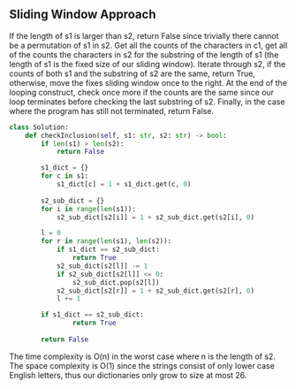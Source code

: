 ## Sliding Window Approach
If the length of s1 is larger than s2, return False since trivially there cannot be a permutation of s1 in s2. Get all the counts of the characters in c1, get all of the counts the characters in s2 for the substring of the length of s1 (the length of s1 is the fixed size of our sliding window). Iterate through s2, if the counts of both s1 and the substring of s2 are the same, return True, otherwise, move the fixes sliding window once to the right. At the end of the looping construct, check once more if the counts are the same since our loop terminates before checking the last substring of s2. Finally, in the case where the program has still not terminated, return False.
``` python
class Solution:
    def checkInclusion(self, s1: str, s2: str) -> bool:
        if len(s1) > len(s2):
            return False

        s1_dict = {}
        for c in s1:
            s1_dict[c] = 1 + s1_dict.get(c, 0)
  
        s2_sub_dict = {}
        for i in range(len(s1)):
            s2_sub_dict[s2[i]] = 1 + s2_sub_dict.get(s2[i], 0)

        l = 0
        for r in range(len(s1), len(s2)):
            if s1_dict == s2_sub_dict:
                return True
            s2_sub_dict[s2[l]] -= 1
            if s2_sub_dict[s2[l]] <= 0:
                s2_sub_dict.pop(s2[l])
            s2_sub_dict[s2[r]] = 1 + s2_sub_dict.get(s2[r], 0)
            l += 1

        if s1_dict == s2_sub_dict:
                return True
  
        return False
```
The time complexity is O(n) in the worst case where n is the length of s2. The space complexity is O(1) since the strings consist of only lower case English letters, thus our dictionaries only grow to size at most 26. 